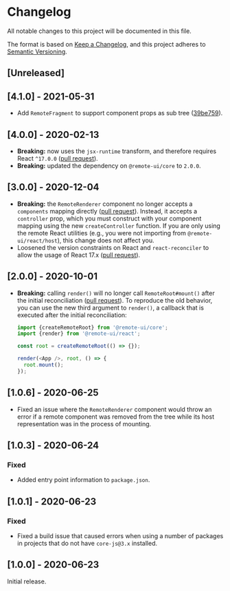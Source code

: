 # Changelog

All notable changes to this project will be documented in this file.

The format is based on [Keep a Changelog](https://keepachangelog.com/en/1.0.0/),
and this project adheres to [Semantic Versioning](https://semver.org/spec/v2.0.0.html).

## [Unreleased]

## [4.1.0] - 2021-05-31

- Add `RemoteFragment` to support component props as sub tree ([39be759](https://github.com/Shopify/remote-ui/commit/39be75999895aeee418c1ddced71819ad544c967)).

## [4.0.0] - 2020-02-13

- **Breaking:** now uses the `jsx-runtime` transform, and therefore requires React `^17.0.0` ([pull request](https://github.com/Shopify/remote-ui/pull/65)).
- **Breaking:** updated the dependency on `@remote-ui/core` to `2.0.0`.

## [3.0.0] - 2020-12-04

- **Breaking:** the `RemoteRenderer` component no longer accepts a `components` mapping directly ([pull request](https://github.com/Shopify/remote-ui/pull/48)). Instead, it accepts a `controller` prop, which you must construct with your component mapping using the new `createController` function. If you are only using the remote React utilities (e.g., you were not importing from `@remote-ui/react/host`), this change does not affect you.
- Loosened the version constraints on React and `react-reconciler` to allow the usage of React 17.x ([pull request](https://github.com/Shopify/remote-ui/pull/23)).

## [2.0.0] - 2020-10-01

- **Breaking:** calling `render()` will no longer call `RemoteRoot#mount()` after the initial reconciliation ([pull request](https://github.com/Shopify/remote-ui/pull/23)). To reproduce the old behavior, you can use the new third argument to `render()`, a callback that is executed after the initial reconciliation:

  ```ts
  import {createRemoteRoot} from '@remote-ui/core';
  import {render} from '@remote-ui/react';

  const root = createRemoteRoot(() => {});

  render(<App />, root, () => {
    root.mount();
  });
  ```

## [1.0.6] - 2020-06-25

- Fixed an issue where the `RemoteRenderer` component would throw an error if a remote component was removed from the tree while its host representation was in the process of mounting.

## [1.0.3] - 2020-06-24

### Fixed

- Added entry point information to `package.json`.

## [1.0.1] - 2020-06-23

### Fixed

- Fixed a build issue that caused errors when using a number of packages in projects that do not have `core-js@3.x` installed.

## [1.0.0] - 2020-06-23

Initial release.
